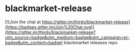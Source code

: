 # blackmarket-release

[![Join the chat at https://gitter.im/thirdy/blackmarket-release](https://badges.gitter.im/Join%20Chat.svg)](https://gitter.im/thirdy/blackmarket-release?utm_source=badge&utm_medium=badge&utm_campaign=pr-badge&utm_content=badge)
blackmarket releases repo

